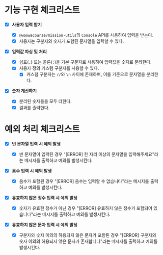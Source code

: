 # **기능 구현 체크리스트**

- [x] **사용자 입력 받기**

  - [x] `@woowacourse/mission-utils`의 `Console` API를 사용하여 입력을 받는다.
  - [x] 사용자는 구분자와 숫자가 포함된 문자열을 입력할 수 있다.

- [x] **입력값 파싱 및 처리**

  - [x] 쉼표(`,`) 또는 콜론(`:`)을 기본 구분자로 사용하여 입력값을 숫자로 분리한다.
  - [x] 사용자 정의 커스텀 구분자를 사용할 수 있다.
    - [x] 커스텀 구분자는 `//`와 `\n` 사이에 존재하며, 이를 기준으로 문자열을 분리한다.

- [x] **숫자 계산하기**
  - [x] 분리된 숫자들을 모두 더한다.
  - [x] 결과를 출력한다.

# **예외 처리 체크리스트**

- [x] **빈 문자열 입력 시 예외 발생**

  - [x] 빈 문자열이 입력된 경우 "[ERROR] 한 자리 이상의 문자열을 입력해주세요"라는 메시지를 출력하고 예외를 발생시킨다.

- [x] **음수 입력 시 예외 발생**

  - [x] 음수가 포함된 경우 "[ERROR] 음수는 입력할 수 없습니다"라는 메시지를 출력하고 예외를 발생시킨다.

- [x] **유효하지 않은 정수 입력 시 예외 발생**

  - [x] 숫자가 유효한 정수가 아닌 경우 "[ERROR] 유효하지 않은 정수가 포함되어 있습니다"라는 메시지를 출력하고 예외를 발생시킨다.

- [x] **유효하지 않은 문자 입력 시 예외 발생**
  - [x] 구분자와 숫자 이외의 허용되지 않은 문자가 포함된 경우 "[ERROR] 구분자와 숫자 이외의 허용되지 않은 문자가 존재합니다"라는 메시지를 출력하고 예외를 발생시킨다.
